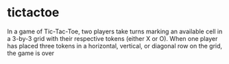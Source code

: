 # tictactoe

In a game of Tic-Tac-Toe, two players take turns marking an available cell in a 3-by-3 grid with
their respective tokens (either X or O). When one player has placed three tokens in a horizontal,
vertical, or diagonal row on the grid, the game is over
